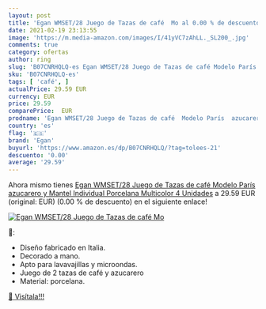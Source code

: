 ```yaml
---
layout: post
title: 'Egan WMSET/28 Juego de Tazas de café  Mo al 0.00 % de descuento'
date: 2021-02-19 23:13:55
image: 'https://m.media-amazon.com/images/I/41yVC7zAhLL._SL200_.jpg'
comments: true
category: ofertas
author: ring
slug: 'B07CNRHQLQ-es Egan WMSET/28 Juego de Tazas de café Modelo París...'
sku: 'B07CNRHQLQ-es'
tags: [ 'café', ]
actualPrice: 29.59 EUR
currency: EUR
price: 29.59
comparePrice:  EUR
prodname: 'Egan WMSET/28 Juego de Tazas de café  Modelo París  azucarero y Mantel Individual  Porcelana  Multicolor  4 Unidades'
country: 'es'
flag: '🇪🇸'
brand: 'Egan'
buyurl: 'https://www.amazon.es/dp/B07CNRHQLQ/?tag=tolees-21'
descuento: '0.00'
average: '29.59'
---
```


Ahora mismo tienes [Egan WMSET/28 Juego de Tazas de café  Modelo París  azucarero y Mantel Individual  Porcelana  Multicolor  4 Unidades](https://www.amazon.es/dp/B07CNRHQLQ/?tag=tolees-21) a 29.59 EUR (original:  EUR) (0.00 %  de descuento) en el siguiente enlace!

[![Egan WMSET/28 Juego de Tazas de café  Mo](https://m.media-amazon.com/images/I/41yVC7zAhLL._SL200_.jpg)](https://www.amazon.es/dp/B07CNRHQLQ/?tag=tolees-21)

🔎:

- Diseño fabricado en Italia.
- Decorado a mano.
- Apto para lavavajillas y microondas.
- Juego de 2 tazas de café y azucarero
- Material: porcelana.

[🛒 Visítala!!!](https://www.amazon.es/dp/B07CNRHQLQ/?tag=tolees-21)
